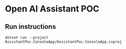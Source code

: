 # Open AI Assistant POC

## Run instructions

```
dotnet run --project AssistantPoc.ConsoleApp/AssistantPoc.ConsoleApp.csproj
```